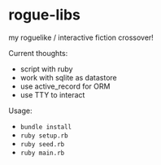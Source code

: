 # rogue-libs
my roguelike / interactive fiction crossover!

Current thoughts:
- script with ruby
- work with sqlite as datastore
- use active_record for ORM
- use TTY to interact

Usage:
- `bundle install`
- `ruby setup.rb`
- `ruby seed.rb`
- `ruby main.rb`
